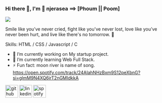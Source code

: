### Hi there 👋, I'm 🐺 njerasea ==> [Phoum || Poom] 
![](https://i.pinimg.com/originals/bf/41/cd/bf41cdcb78d70e939578774053efa147.jpg)

Smile like you’ve never cried, fight like you've never lost, love like you’ve never been hurt, and live like there's no tomorrow. 💫

Skills: HTML / CSS / Javascript / C

- 🔭 I’m currently working on My startup project. 
- 🌱 I’m currently learning Web Full Stack. 
- ⚡ Fun fact: moon river is name of song. https://open.spotify.com/track/24AIahNHzBxm9S12peXbnG?si=glmM9N4XQ6irT2nGMIdkkA 


[<img src='https://cdn.jsdelivr.net/npm/simple-icons@3.0.1/icons/github.svg' alt='github' height='40'>](https://github.com/https://github.com/PhoumMoonRiver)  [<img src='https://cdn.jsdelivr.net/npm/simple-icons@3.0.1/icons/linkedin.svg' alt='linkedin' height='40'>](https://www.linkedin.com/in/https://www.linkedin.com/feed//)  [<img src='https://cdn.jsdelivr.net/npm/simple-icons@3.0.1/icons/spotify.svg' alt='spotify' height='40'>](https://open.spotify.com/user/31n3fmxx3m4hudcxs2lakfglziiq?si=LIIZfb7fS---b3reZK8q5A)  

